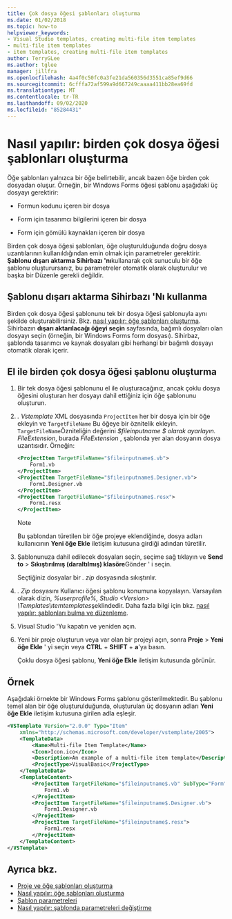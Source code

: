 ```yaml
---
title: Çok dosya öğesi şablonları oluşturma
ms.date: 01/02/2018
ms.topic: how-to
helpviewer_keywords:
- Visual Studio templates, creating multi-file item templates
- multi-file item templates
- item templates, creating multi-file item templates
author: TerryGLee
ms.author: tglee
manager: jillfra
ms.openlocfilehash: 4a4f0c50fc0a3fe21da560356d3551ca85ef9d66
ms.sourcegitcommit: 6cfffa72af599a9d667249caaaa411bb28ea69fd
ms.translationtype: MT
ms.contentlocale: tr-TR
ms.lasthandoff: 09/02/2020
ms.locfileid: "85284431"
---
```

# <a name="how-to-create-multi-file-item-templates"></a>Nasıl yapılır: birden çok dosya öğesi şablonları oluşturma

Öğe şablonları yalnızca bir öğe belirtebilir, ancak bazen öğe birden çok dosyadan oluşur. Örneğin, bir Windows Forms öğesi şablonu aşağıdaki üç dosyayı gerektirir:

- Formun kodunu içeren bir dosya

- Form için tasarımcı bilgilerini içeren bir dosya

- Form için gömülü kaynakları içeren bir dosya

Birden çok dosya öğesi şablonları, öğe oluşturulduğunda doğru dosya uzantılarının kullanıldığından emin olmak için parametreler gerektirir. **Şablonu dışarı aktarma Sihirbazı 'nı**kullanarak çok sunuculu bir öğe şablonu oluşturursanız, bu parametreler otomatik olarak oluşturulur ve başka bir Düzenle gerekli değildir.

## <a name="use-the-export-template-wizard"></a>Şablonu dışarı aktarma Sihirbazı 'Nı kullanma

Birden çok dosya öğesi şablonunu tek bir dosya öğesi şablonuyla aynı şekilde oluşturabilirsiniz. Bkz. [nasıl yapılır: öğe şablonları oluşturma](../ide/how-to-create-item-templates.md). Sihirbazın **dışarı aktarılacağı öğeyi seçin** sayfasında, bağımlı dosyaları olan dosyayı seçin (örneğin, bir Windows Forms form dosyası). Sihirbaz, şablonda tasarımcı ve kaynak dosyaları gibi herhangi bir bağımlı dosyayı otomatik olarak içerir.

## <a name="manually-create-a-multi-file-item-template"></a>El ile birden çok dosya öğesi şablonu oluşturma

1. Bir tek dosya öğesi şablonunu el ile oluşturacağınız, ancak çoklu dosya öğesini oluşturan her dosyayı dahil ettiğiniz için öğe şablonunu oluşturun.

1. *. Vstemplate* XML dosyasında `ProjectItem` her bir dosya için bir öğe ekleyin ve `TargetFileName` Bu öğeye bir öznitelik ekleyin. `TargetFileName`Özniteliğin değerini *$fileinputname $ olarak ayarlayın. FileExtension*, burada *FileExtension* , şablonda yer alan dosyanın dosya uzantısıdır. Örneğin:

    ```xml
    <ProjectItem TargetFileName="$fileinputname$.vb">
        Form1.vb
    </ProjectItem>
    <ProjectItem TargetFileName="$fileinputname$.Designer.vb">
        Form1.Designer.vb
    </ProjectItem>
    <ProjectItem TargetFileName="$fileinputname$.resx">
        Form1.resx
    </ProjectItem>
    ```

     > [!NOTE]
     > Bu şablondan türetilen bir öğe projeye eklendiğinde, dosya adları kullanıcının **Yeni öğe Ekle** iletişim kutusuna girdiği adından türetilir.

1. Şablonunuza dahil edilecek dosyaları seçin, seçime sağ tıklayın ve **Send to**  >  **Sıkıştırılmış (daraltılmış) klasöre**Gönder ' i seçin.

   Seçtiğiniz dosyalar bir *. zip* dosyasında sıkıştırılır.

1. *. Zip* dosyasını Kullanıcı öğesi şablonu konumuna kopyalayın. Varsayılan olarak dizin, *%userprofile%\, Studio \<Version\> \Templates\ıtemtemplates*şeklindedir. Daha fazla bilgi için bkz. [nasıl yapılır: şablonları bulma ve düzenleme](../ide/how-to-locate-and-organize-project-and-item-templates.md).

1. Visual Studio 'Yu kapatın ve yeniden açın.

1. Yeni bir proje oluşturun veya var olan bir projeyi açın, sonra **Proje**  >  **Yeni öğe Ekle** ' yi seçin veya **CTRL** + **SHIFT** + **a**'ya basın.

   Çoklu dosya öğesi şablonu, **Yeni öğe Ekle** iletişim kutusunda görünür.

## <a name="example"></a>Örnek

Aşağıdaki örnekte bir Windows Forms şablonu gösterilmektedir. Bu şablonu temel alan bir öğe oluşturulduğunda, oluşturulan üç dosyanın adları **Yeni öğe Ekle** iletişim kutusuna girilen adla eşleşir.

```xml
<VSTemplate Version="2.0.0" Type="Item"
    xmlns="http://schemas.microsoft.com/developer/vstemplate/2005">
    <TemplateData>
        <Name>Multi-file Item Template</Name>
        <Icon>Icon.ico</Icon>
        <Description>An example of a multi-file item template</Description>
        <ProjectType>VisualBasic</ProjectType>
    </TemplateData>
    <TemplateContent>
        <ProjectItem TargetFileName="$fileinputname$.vb" SubType="Form">
            Form1.vb
        </ProjectItem>
        <ProjectItem TargetFileName="$fileinputname$.Designer.vb">
            Form1.Designer.vb
        </ProjectItem>
        <ProjectItem TargetFileName="$fileinputname$.resx">
            Form1.resx
        </ProjectItem>
    </TemplateContent>
</VSTemplate>
```

## <a name="see-also"></a>Ayrıca bkz.

- [Proje ve öğe şablonları oluşturma](../ide/creating-project-and-item-templates.md)
- [Nasıl yapılır: öğe şablonları oluşturma](../ide/how-to-create-item-templates.md)
- [Şablon parametreleri](../ide/template-parameters.md)
- [Nasıl yapılır: şablonda parametreleri değiştirme](../ide/how-to-substitute-parameters-in-a-template.md)
